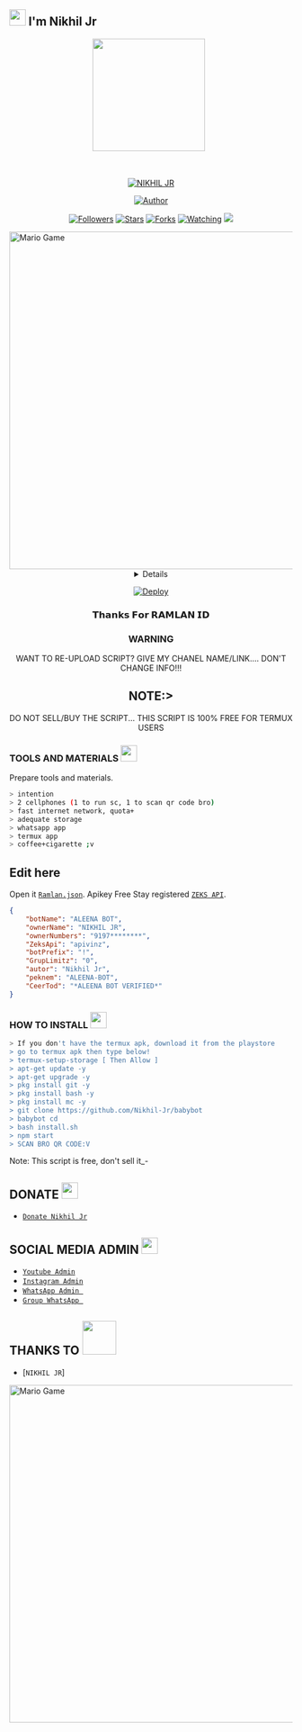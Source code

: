 ## <img src="https://github.com/TheDudeThatCode/TheDudeThatCode/blob/master/Assets/Hi.gif" width="29px"> I'm Nikhil Jr
<p align="center">
<p align='center'><a href="https://instagram.com/mr_bea_n_jr"><img height="200" src="https://github.com/Nikhil-Jr/Nikhil-Jr/blob/main/profile.jpg?raw=true"></a>&nbsp;&nbsp;</p>
</p>
<br>



<p align="center">
<a href="#"><img title="NIKHIL JR" src="https://img.shields.io/badge/NIKHIL-green?colorA=%23ff0000&colorB=%23017e40&style=for-the-badge"></a>
</p>
<p align="center">
<a href="https://github.com/Nikhil-Jr"><img title="Author" src="https://img.shields.io/badge/AUTHOR-NIKHIL-orange.svg?style=for-the-badge&logo=github"></a>
</p>
<p align="center">
<a href="https://github.com/Nikhil-Jr/babybot/followers"><img title="Followers" src="https://img.shields.io/github/followers/Nikhil-Jr?color=blue&style=flat-square"></a>
<a href="https://github.com/Nikhil-Jr/babybot/stargazers/"><img title="Stars" src="https://img.shields.io/github/stars/Nikhil-Jr/babybotcolor=red&style=flat-square"></a>
<a href="https://github.com/Nikhil-Jr/babybot/network/members"><img title="Forks" src="https://img.shields.io/github/forks/Nikhil-Jr/babybot?color=red&style=flat-square"></a>
<a href="https://github.com/Nikhil-Jr/babybot/watchers"><img title="Watching" src="https://img.shields.io/github/watchers/Nikhil-Jr/babybot?label=Watchers&color=blue&style=flat-square"></a>
<a href="https://hits.seeyoufarm.com"><img src="https://hits.seeyoufarm.com/api/count/incr/badge.svg?url=https%3A%2F%2Fgithub.com%2FRamlan404%2Fbabybot&count_bg=%2379C83D&title_bg=%23555555&icon=probot.svg&icon_color=%2300FF6D&title=hits&edge_flat=false"/></a>
</p>
<img src="https://github.com/TheDudeThatCode/TheDudeThatCode/blob/master/Assets/Developer.gif" alt="Mario Game" width="600" />
<div align="center">
<details>
 
</details>

[![Deploy](https://www.herokucdn.com/deploy/button.svg)](https://heroku.com/deploy?template=https://github.com/Nikhil-Jr/babybot/tree/patch-1)

### 𝗧𝗵𝗮𝗻𝗸𝘀 𝗙𝗼𝗿 𝗥𝗔𝗠𝗟𝗔𝗡 𝗜𝗗

### WARNING
WANT TO RE-UPLOAD SCRIPT? GIVE MY CHANEL NAME/LINK.... DON'T CHANGE INFO!!!

## NOTE:> 
DO NOT SELL/BUY THE SCRIPT... THIS SCRIPT IS 100% FREE FOR TERMUX USERS
</div>

### TOOLS AND MATERIALS <img src="https://github.com/TheDudeThatCode/TheDudeThatCode/blob/master/Assets/Mario_Hello_Big.gif" width="29px">
Prepare tools and materials.
```bash
> intention
> 2 cellphones (1 to run sc, 1 to scan qr code bro)
> fast internet network, quota+
> adequate storage
> whatsapp app
> termux app
> coffee+cigarette ;v
```
## Edit here
Open it [`Ramlan.json`](https://github.com/Nikhil-Jr/babybot/edit/main/settings/Ramlan.json). Apikey Free Stay registered [`ZEKS API`](https://api.lolhuman.xyz/login).
```json
{
    "botName": "ALEENA BOT",
    "ownerName": "NIKHIL JR",
    "ownerNumbers": "9197********",
    "ZeksApi": "apivinz",
    "botPrefix": "!",
    "GrupLimitz": "0",
    "autor": "Nikhil Jr",
    "peknem": "ALEENA-BOT",
    "CeerTod": "*ALEENA BOT VERIFIED*"
}

```
### HOW TO INSTALL  <img src="https://github.com/TheDudeThatCode/TheDudeThatCode/blob/master/Assets/hmm.gif" width="29px">
```bash
> If you don't have the termux apk, download it from the playstore
> go to termux apk then type below!
> termux-setup-storage [ Then Allow ]
> apt-get update -y
> apt-get upgrade -y
> pkg install git -y
> pkg install bash -y
> pkg install mc -y
> git clone https://github.com/Nikhil-Jr/babybot
> babybot cd
> bash install.sh
> npm start
> SCAN BRO QR CODE:V
```


Note: This script is free, don't sell it_-

## DONATE <img src="https://github.com/TheDudeThatCode/TheDudeThatCode/blob/master/Assets/coin.gif" width="29px">
* [`Donate Nikhil Jr`](https://wa.me/919746138832)


## SOCIAL MEDIA ADMIN <img src="https://github.com/TheDudeThatCode/TheDudeThatCode/blob/master/Assets/powerup.gif" width="29px">

* [`Youtube Admin`](https://youtube.com/c/RamboTheGamer)
* [`Instagram Admin`](https://instagram.com/mr_bea_n_jr)
* [`WhatsApp Admin `](https://wa.me/+919746138832)
* [`Group WhatsApp `](https://chat.whatsapp.com/L7nVhwQh9NX59hqyVswgoG)
## THANKS TO <img src="https://github.com/TheDudeThatCode/TheDudeThatCode/blob/master/Assets/Handshake.gif" width="60px">

* [`NIKHIL JR`]
<img src="https://github.com/TheDudeThatCode/TheDudeThatCode/blob/master/Assets/Mario_Gameplay.gif" alt="Mario Game" width="600" />

